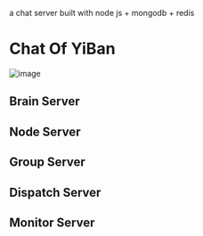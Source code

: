 a chat server built with node js + mongodb + redis

Chat Of YiBan
====
![image](https://github.com/haozxuan/chat/raw/master/images/server_list.png)

Brain Server
----
Node Server
----
Group Server
----
Dispatch Server
----
Monitor Server
----
